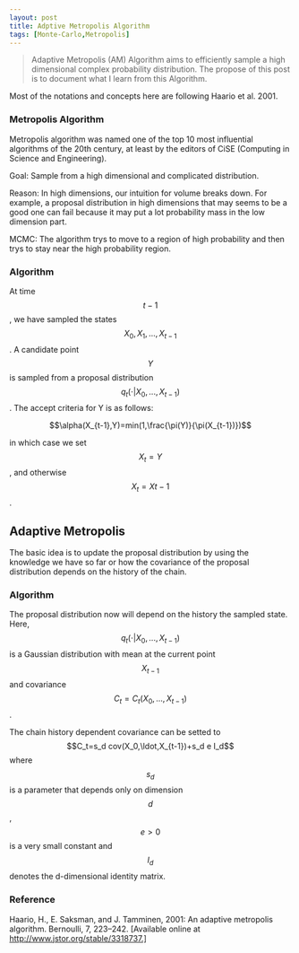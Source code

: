 ```yaml
---
layout: post
title: Adptive Metropolis Algorithm
tags: [Monte-Carlo,Metropolis]
---
```


>Adaptive Metropolis (AM) Algorithm aims to efficiently sample a high dimensional
>complex probability distribution. The propose of this post is to document what I
>learn from this Algorithm.

Most of the notations and concepts here are following Haario et al. 2001.

### Metropolis Algorithm 

Metropolis algorithm was named one of the top 10 most influential algorithms of the
20th century, at least by the editors of CiSE (Computing in Science and
Engineering).

Goal: Sample from a high dimensional and complicated distribution. 

Reason: In high dimensions, our intuition for volume breaks down. For example, a
proposal distribution in high dimensions that may seems to be a good one can
fail because it may put a lot probability mass in the low dimension part.

MCMC: The algorithm trys to move to a region of high probability and then trys
to stay near the high probability region.

### Algorithm

At time $$t-1$$, we have sampled the states $$X_0,X_1,...,X_{t-1}$$. A candidate
point $$Y$$ is sampled from a proposal distribution
$$q_t(\cdot|X_0,...,X_{t-1})$$.
The accept criteria for Y is as follows:

$$\alpha(X_{t-1},Y)=min(1,\frac{\pi(Y)}{\pi(X_{t-1})})$$

in which case we set $$X_t=Y$$, and otherwise $$X_t = X{t-1}$$.

## Adaptive Metropolis

The basic idea is to update the proposal distribution by using the knowledge we
have so far or how the covariance of the proposal distribution depends on the
history of the chain.

### Algorithm

The proposal distribution now will depend on the history the sampled state.
Here, $$q_t(\cdot|X_0,...,X_{t-1})$$ is a Gaussian distribution with mean at
the current point $$X_{t-1}$$ and covariance $$C_t=C_t(X_0,...,X_{t-1})$$.

The chain history dependent covariance can be setted to
$$C_t=s_d cov(X_0,\ldot,X_{t-1})+s_d e I_d$$ where $$s_d$$ is a parameter
that depends only on dimension $$d$$, $$e>0$$ is a very small
constant and $$I_d$$ denotes the d-dimensional identity matrix.

### Reference

Haario, H., E. Saksman, and J. Tamminen, 2001: An adaptive metropolis algorithm.
Bernoulli, 7, 223–242. [Available online at http://www.jstor.org/stable/3318737.]
